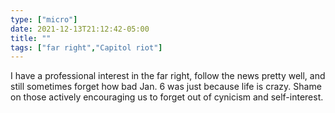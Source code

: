 ```yaml
---
type: ["micro"]
date: 2021-12-13T21:12:42-05:00
title: ""
tags: ["far right","Capitol riot"]
---
```

I have a professional interest in the far right, follow the news pretty well, and still sometimes forget how bad Jan. 6 was just because life is crazy. Shame on those actively encouraging us to forget out of cynicism and self-interest.
